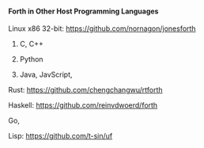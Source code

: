 #### Forth in Other Host Programming Languages

Linux x86 32-bit: https://github.com/nornagon/jonesforth

1. C, C++

2. Python

3. Java, JavScript, 

Rust: https://github.com/chengchangwu/rtforth 

Haskell: https://github.com/reinvdwoerd/forth

Go, 

Lisp: https://github.com/t-sin/uf
